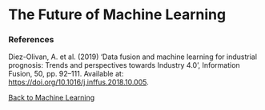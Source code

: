 # The Future of Machine Learning




### References

Diez-Olivan, A. et al. (2019) ‘Data fusion and machine learning for industrial prognosis: Trends and perspectives towards Industry 4.0’, Information Fusion, 50, pp. 92–111. Available at: https://doi.org/10.1016/j.inffus.2018.10.005.

[Back to Machine Learning](/machine_learning/)